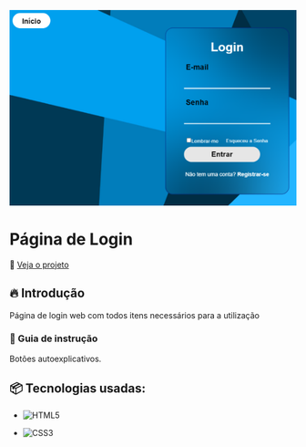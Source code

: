 
![Logo do projeto](https://raw.githubusercontent.com/LandGabriel/LoginPag/main/Login.png)

# Página de Login
:mag_right: [Veja o projeto](https://landgabriel.github.io/LoginPag/login.html)
## 🔥 Introdução

Página de login web com todos itens necessários para a utilização 

### 🔨 Guia de instrução
Botões autoexplicativos.


## 📦 Tecnologias usadas:



* ![HTML5](https://img.shields.io/badge/html5-%23E34F26.svg?style=for-the-badge&logo=html5&logoColor=white)

* ![CSS3](https://img.shields.io/badge/css3-%231572B6.svg?style=for-the-badge&logo=css3&logoColor=white)


